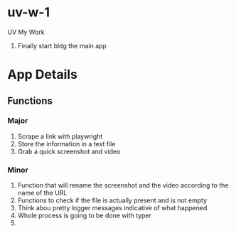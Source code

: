 # uv-w-1
UV My Work

1. Finally start bldg the main app

# App Details 

## Functions 

### Major 

1. Scrape a link with playwright 
2. Store the information in a text file 
3. Grab a quick screenshot and video 

### Minor
1. Function that will rename the screenshot and the video according to the name of the URL 
2. Functions to check if the file is actually present and is not empty 
3. Think abou pretty logger messages indicative of what happened
4. Whole process is going to be done with typer 
5. 